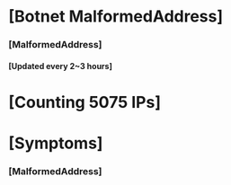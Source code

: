 # [Botnet MalformedAddress]
### [MalformedAddress]
#### [Updated every 2~3 hours]

# [Counting 5075 IPs]

# [Symptoms] 
###   [MalformedAddress]
